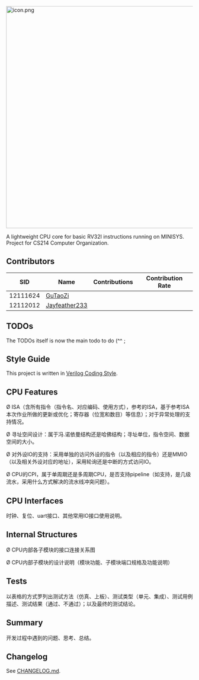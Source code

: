 

<img src="https://s2.loli.net/2023/04/12/K7ciZAVULrT6GCt.png" alt="icon.png" width='600px' />

A lightweight CPU core for basic RV32I instructions running on MINISYS. Project for CS214 Computer Organization.

## Contributors

| SID      | Name                                              | Contributions | Contribution Rate |
| -------- | ------------------------------------------------- | ------------- | ----------------- |
| 12111624 | [GuTaoZi](https://github.com/GuTaoZi)             |               |                   |
| 12112012 | [Jayfeather233](https://github.com/Jayfeather233) |               |                   |

## TODOs

The TODOs itself is now the main todo to do (^^ ;

## Style Guide

This project is written in [Verilog Coding Style](https://verilogcodingstyle.readthedocs.io/en/latest/index.html).

## CPU Features

Ø ISA（含所有指令（指令名、对应编码、使用方式），参考的ISA，基于参考ISA本次作业所做的更新或优化；寄存器（位宽和数目）等信息）；对于异常处理的支持情况。 

Ø 寻址空间设计：属于冯.诺依曼结构还是哈佛结构；寻址单位，指令空间、数据空间的大小。 

Ø 对外设IO的支持：采用单独的访问外设的指令（以及相应的指令）还是MMIO（以及相关外设对应的地址），采用轮询还是中断的方式访问IO。

Ø CPU的CPI，属于单周期还是多周期CPU，是否支持pipeline（如支持，是几级流水，采用什么方式解决的流水线冲突问题）。

## CPU Interfaces

时钟、复位、uart接口、其他常用IO接口使用说明。

## Internal Structures

Ø CPU内部各子模块的接口连接关系图 

Ø CPU内部子模块的设计说明（模块功能、子模块端口规格及功能说明）

## Tests

以表格的方式罗列出测试方法（仿真、上板）、测试类型（单元、集成）、测试用例描述、测试结果（通过、不通过）；以及最终的测试结论。

## Summary

开发过程中遇到的问题、思考、总结。

## Changelog

See [CHANGELOG.md](https://github.com/GuTaoZi/FeatherCPU/blob/main/CHANGELOG.md).

